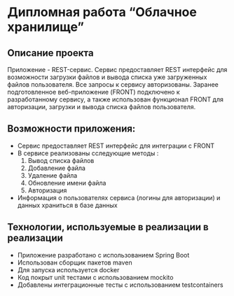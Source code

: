 # Дипломная работа “Облачное хранилище”

## Описание проекта

Приложение - REST-сервис. Сервис предоставляет REST интерфейс для возможности загрузки файлов и вывода списка уже загруженных файлов пользователя. 
Все запросы к сервису авторизованы. Заранее подготовленное веб-приложение (FRONT) подключено к разработанному сервису, 
а также использован функционал FRONT для авторизации, загрузки и вывода списка файлов пользователя.

## Возможности приложения:

- Сервис предоставляет REST интерфейс для интеграции с FRONT
- В сервисе реализованы сследующие методы :
  1. Вывод списка файлов
  2. Добавление файла
  3. Удаление файла
  4. Обновление имени файла
  5. Авторизация
- Информация о пользователях сервиса (логины для авторизации) и данных храниться в базе данных

## Технологии, используемые в реализации в реализации

- Приложение разработано с использованием Spring Boot
- Использован сборщик пакетов maven
- Для запуска используется docker
- Код покрыт unit тестами с использованием mockito
- Добавлены интеграционные тесты с использованием testcontainers



